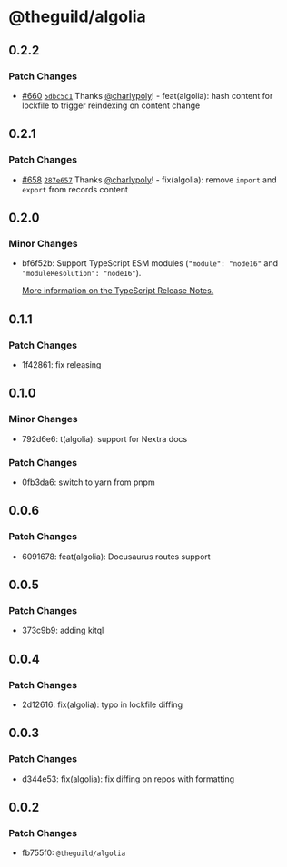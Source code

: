 # @theguild/algolia

## 0.2.2

### Patch Changes

- [#660](https://github.com/the-guild-org/the-guild-docs/pull/660) [`5dbc5c1`](https://github.com/the-guild-org/the-guild-docs/commit/5dbc5c1c4002e52056f6757e42538788d08e10b1) Thanks [@charlypoly](https://github.com/charlypoly)! - feat(algolia): hash content for lockfile to trigger reindexing on content change

## 0.2.1

### Patch Changes

- [#658](https://github.com/the-guild-org/the-guild-docs/pull/658) [`287e657`](https://github.com/the-guild-org/the-guild-docs/commit/287e657881fc2744c457700b002f7a979b2b0b5c) Thanks [@charlypoly](https://github.com/charlypoly)! - fix(algolia): remove `import` and `export` from records content

## 0.2.0

### Minor Changes

- bf6f52b: Support TypeScript ESM modules (`"module": "node16"` and `"moduleResolution": "node16"`).

  [More information on the TypeScript Release Notes.](https://devblogs.microsoft.com/typescript/announcing-typescript-4-7/#ecmascript-module-support-in-node-js)

## 0.1.1

### Patch Changes

- 1f42861: fix releasing

## 0.1.0

### Minor Changes

- 792d6e6: t(algolia): support for Nextra docs

### Patch Changes

- 0fb3da6: switch to yarn from pnpm

## 0.0.6

### Patch Changes

- 6091678: feat(algolia): Docusaurus routes support

## 0.0.5

### Patch Changes

- 373c9b9: adding kitql

## 0.0.4

### Patch Changes

- 2d12616: fix(algolia): typo in lockfile diffing

## 0.0.3

### Patch Changes

- d344e53: fix(algolia): fix diffing on repos with formatting

## 0.0.2

### Patch Changes

- fb755f0: `@theguild/algolia`
